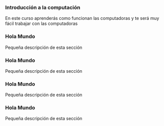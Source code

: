 <article id="info">
    <h3>Introducción a la computación</h3>
    <p>En este curso aprenderás como funcionan las computadoras y 
    te será muy fácil trabajar con las computadoras</p>
</article>

<article id="one">
    <h3>Hola Mundo</h3>
    <p>Pequeña descripción de esta sección</p>
</article>
    
<article id="two">
    <h3>Hola Mundo</h3>
    <p>Pequeña descripción de esta sección</p>
</article>
    
<article id="three">
    <h3>Hola Mundo</h3>
    <p>Pequeña descripción de esta sección</p>
</article>
    
<article id="four">
    <h3>Hola Mundo</h3>
    <p>Pequeña descripción de esta sección</p>
</article>